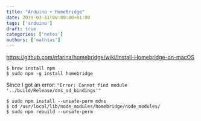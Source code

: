 ```yaml
---
title: "Arduino + HomeBridge"
date: 2019-03-31T00:00:00+01:00
tags: ['arduino']
draft: true
categories: ['notes']
authors: ['mathias']
---
```



https://github.com/nfarina/homebridge/wiki/Install-Homebridge-on-macOS

    $ brew install npm
    $ sudo npm -g install homebridge


Since I got an error: `"Error: Cannot find module '../build/Release/dns_sd_bindings'"`

    $ sudo npm install --unsafe-perm mdns
    $ cd /usr/local/lib/node_modules/homebridge/node_modules/
    $ sudo npm rebuild --unsafe-perm

